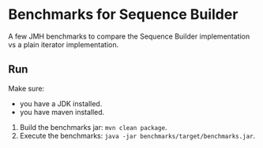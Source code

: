 # Benchmarks for Sequence Builder

A few JMH benchmarks to compare the Sequence Builder implementation vs a plain iterator implementation.

## Run

Make sure:
- you have a JDK installed.
- you have maven installed.

1. Build the benchmarks jar: `mvn clean package`.
2. Execute the benchmarks: `java -jar benchmarks/target/benchmarks.jar`.